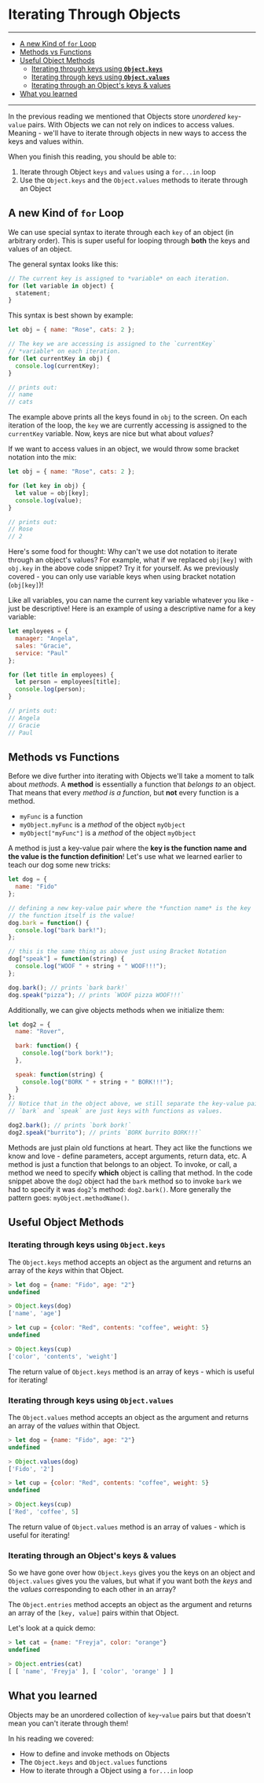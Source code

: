 # Iterating Through Objects
________________________________________________________________________________
<!-- @import "[TOC]" {cmd="toc" depthFrom=2 depthTo=6 orderedList=false} -->

<!-- code_chunk_output -->

- [A new Kind of `for` Loop](#a-new-kind-of-for-loop)
- [Methods vs Functions](#methods-vs-functions)
- [Useful Object Methods](#useful-object-methods)
  - [Iterating through keys using **`Object.keys`**](#iterating-through-keys-using-objectkeys)
  - [Iterating through keys using **`Object.values`**](#iterating-through-keys-using-objectvalues)
  - [Iterating through an Object's keys & values](#iterating-through-an-objects-keys-values)
- [What you learned](#what-you-learned)

<!-- /code_chunk_output -->
________________________________________________________________________________

In the previous reading we mentioned that Objects store _unordered_
`key`-`value` pairs. With Objects we can not rely on indices to access values.
Meaning - we'll have to iterate through objects in new ways to access the keys
and values within.

When you finish this reading, you should be able to:

1. Iterate through Object `keys` and `values` using a `for...in` loop
2. Use the `Object.keys` and the `Object.values` methods to iterate through an
   Object

## A new Kind of `for` Loop

We can use special syntax to iterate through each `key` of an object (in
arbitrary order). This is super useful for looping through **both** the keys and
values of an object.

The general syntax looks like this:

```js
// The current key is assigned to *variable* on each iteration.
for (let variable in object) {
  statement;
}
```

This syntax is best shown by example:

```js
let obj = { name: "Rose", cats: 2 };

// The key we are accessing is assigned to the `currentKey`
// *variable* on each iteration.
for (let currentKey in obj) {
  console.log(currentKey);
}

// prints out:
// name
// cats
```

The example above prints all the keys found in `obj` to the screen. On each
iteration of the loop, the `key` we are currently accessing is assigned to the
`currentKey` variable. Now, keys are nice but what about _values_?

If we want to access values in an object, we would throw some bracket notation
into the mix:

```js
let obj = { name: "Rose", cats: 2 };

for (let key in obj) {
  let value = obj[key];
  console.log(value);
}

// prints out:
// Rose
// 2
```

Here's some food for thought: Why can't we use dot notation to iterate through
an object's values? For example, what if we replaced `obj[key]` with `obj.key` in
the above code snippet? Try it for yourself. As we previously covered - you can
only use variable keys when using bracket notation (`obj[key]`)!

Like all variables, you can name the current key variable whatever you like -
just be descriptive! Here is an example of using a descriptive name for a key
variable:

```js
let employees = {
  manager: "Angela",
  sales: "Gracie",
  service: "Paul"
};

for (let title in employees) {
  let person = employees[title];
  console.log(person);
}

// prints out:
// Angela
// Gracie
// Paul
```

## Methods vs Functions

Before we dive further into iterating with Objects we'll take a moment to talk
about _methods_. A **method** is essentially a function that _belongs to_ an
object. That means that every _method is a function_, but **not** every function
is a method.

- `myFunc` is a function
- `myObject.myFunc` is a _method_ of the object `myObject`
- `myObject["myFunc"]` is a _method_ of the object `myObject`

A method is just a key-value pair where the **key is the function name and the
value is the function definition**! Let's use what we learned earlier to teach
our dog some new tricks:

```js
let dog = {
  name: "Fido"
};

// defining a new key-value pair where the *function name* is the key
// the function itself is the value!
dog.bark = function() {
  console.log("bark bark!");
};

// this is the same thing as above just using Bracket Notation
dog["speak"] = function(string) {
  console.log("WOOF " + string + " WOOF!!!");
};

dog.bark(); // prints `bark bark!`
dog.speak("pizza"); // prints `WOOF pizza WOOF!!!`
```

Additionally, we can give objects methods when we initialize them:

```js
let dog2 = {
  name: "Rover",

  bark: function() {
    console.log("bork bork!");
  },

  speak: function(string) {
    console.log("BORK " + string + " BORK!!!");
  }
};
// Notice that in the object above, we still separate the key-value pairs with commas.
// `bark` and `speak` are just keys with functions as values.

dog2.bark(); // prints `bork bork!`
dog2.speak("burrito"); // prints `BORK burrito BORK!!!`
```

Methods are just plain old functions at heart. They act like the functions we
know and love - define parameters, accept arguments, return data, etc. A method
is just a function that belongs to an object. To invoke, or call, a method we
need to specify **which** object is calling that method. In the code snippet
above the `dog2` object had the `bark` method so to invoke `bark` we had to
specify it was `dog2`'s method: `dog2.bark()`. More generally the pattern goes:
`myObject.methodName()`.

## Useful Object Methods

### Iterating through keys using **`Object.keys`**

The `Object.keys` method accepts an object as the argument and returns an array
of the _keys_ within that Object.

```js
> let dog = {name: "Fido", age: "2"}
undefined

> Object.keys(dog)
['name', 'age']

> let cup = {color: "Red", contents: "coffee", weight: 5}
undefined

> Object.keys(cup)
['color', 'contents', 'weight']

```

The return value of `Object.keys` method is an array of keys - which is useful
for iterating!

### Iterating through keys using **`Object.values`**

The `Object.values` method accepts an object as the argument and returns an
array of the _values_ within that Object.

```js
> let dog = {name: "Fido", age: "2"}
undefined

> Object.values(dog)
['Fido', '2']

> let cup = {color: "Red", contents: "coffee", weight: 5}
undefined

> Object.keys(cup)
['Red', 'coffee', 5]

```

The return value of `Object.values` method is an array of values - which is
useful for iterating!

### Iterating through an Object's keys & values

So we have gone over how `Object.keys` gives you the keys on an object and
`Object.values` gives you the values, but what if you want both the _keys_ and
the _values_ corresponding to each other in an array?

The `Object.entries` method accepts an object as the argument and returns an
array of the `[key, value]` pairs within that Object.

Let's look at a quick demo:

```js
> let cat = {name: "Freyja", color: "orange"}
undefined

> Object.entries(cat)
[ [ 'name', 'Freyja' ], [ 'color', 'orange' ] ]
```

## What you learned

Objects may be an unordered collection of `key`-`value` pairs but that doesn't
mean you can't iterate through them!

In his reading we covered:

- How to define and invoke methods on Objects
- The `Object.keys` and `Object.values` functions
- How to iterate through a Object using a `for...in` loop
